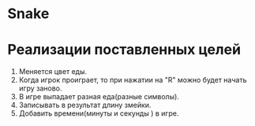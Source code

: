 # Snake

# Реализации поставленных целей

1. Mеняется цвет еды.
2. Когда игрок проиграет, то при нажатии на "R" можно будет начать игру заново.
3. В игре выпадает разная еда(разные символы).
4. Записывать в результат  длину змейки.
5. Добавить времени(минуты и секунды ) в игре.
